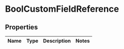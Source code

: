 
# BoolCustomFieldReference

## Properties
Name | Type | Description | Notes
------------ | ------------- | ------------- | -------------



